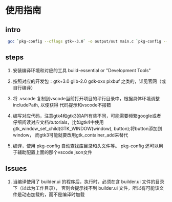 # 使用指南

## intro
```bash
 gcc `pkg-config --cflags gtk+-3.0` -o output/out main.c `pkg-config --libs gtk+-3.0`
```

## steps
1. 安装编译环境和对应的工具 build-essential or "Development Tools"

2. 按照对应的开发包：gtk+3.0 glib-2.0 gdk-xxx pixbuf 之类的，详见官网（或自行编译）

3. 将 .vscode 复制到vscode当前打开项目的平行目录中，根据具体环境调整 includePath, 以便获得
代码提示和vscode不报错

4. 编写对应代码，注意gtk4和gtk3的API有些不同，可能需要频繁google或者
仔细阅读对应文档/tutorials，比如gtk4中使用
gtk_window_set_child(GTK_WINDOW(window), button);将button添加到window，
而gtk3可能就要改用gtk_container_add来替代

5. 编译，使用 pkg-config 自动查找库目录和头文件等。
pkg-config 还可以用于辅助配置上面的那个vscode json文件


## Issues
1. 当编译使用了 builder.ui 的程序后，执行时，必须在含 builder.ui 文件的目录下（以此为工作目录），
否则会提示找不到 builder.ui 文件，所以有可能该文件是动态加载的，而不是编译时加载
